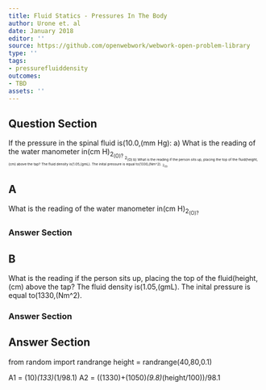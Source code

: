```yaml
---
title: Fluid Statics - Pressures In The Body
author: Urone et. al
date: January 2018
editor: ''
source: https://github.com/openwebwork/webwork-open-problem-library
type: ''
tags:
- pressurefluiddensity
outcomes:
- TBD
assets: ''
---
```


## Question Section 

If the pressure in the spinal fluid is(10.0,(mm Hg):
a) What is the reading of the water manometer in(cm H)<sub>2<sub>(O)?
<sub>2<sub>(O) 
b) What is the reading if the person sits up, placing the top of the fluid(height,(cm) above the tap? The fluid density is(1.05,(gmL). The inital pressure is equal to(1330,(Nm^2). 
<sub>2<sub>(O)

## A
What is the reading of the water manometer in(cm H)<sub>2<sub>(O)?
### Answer Section
## B
What is the reading if the person sits up, placing the top of the fluid(height,(cm) above the tap? The fluid density is(1.05,(gmL). The inital pressure is equal to(1330,(Nm^2). 
### Answer Section


## Answer Section

from random import randrange
height = randrange(40,80,0.1)

A1 = (10)*(133)*(1/98.1) 
A2 = ((1330)+(1050)*(9.8)*(height/100))/98.1